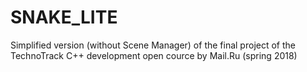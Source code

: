 # SNAKE_LITE
Simplified version (without Scene Manager) of the final project of the TechnoTrack C++ development open cource by Mail.Ru (spring 2018)
